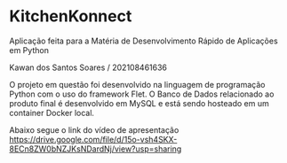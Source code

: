 # KitchenKonnect
Aplicação feita para a Matéria de Desenvolvimento Rápido de Aplicações em Python

Kawan dos Santos Soares / 202108461636 

O projeto em questão foi desenvolvido na linguagem de programação Python com o uso do framework Flet. 
O Banco de Dados relacionado ao produto final é desenvolvido em MySQL e está sendo hosteado em um container Docker local.

Abaixo segue o link do vídeo de apresentação
https://drive.google.com/file/d/15o-vsh4SKX-8ECn8ZW0bNZJKsNDardNj/view?usp=sharing

